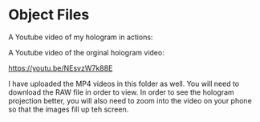 # Object Files


 A Youtube video of my hologram in actions: 
 
 A Youtube video of the orginal hologram video:
 
 https://youtu.be/NEsvzW7k88E
 


I have uploaded the MP4 videos in this folder as well. You will need to download the RAW file in order to view. In order to see the hologram projection better, you will also need to zoom into the video on your phone so that the images fill up teh screen. 
